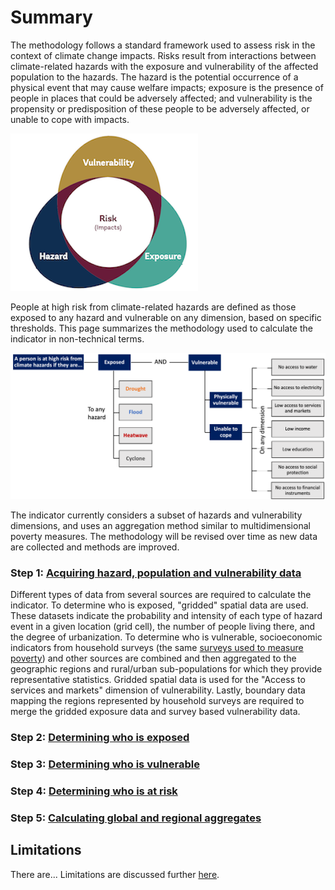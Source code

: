 # Summary

The methodology follows a standard framework used to assess risk in the context of climate change impacts. Risks result from interactions between climate-related hazards with the exposure and vulnerability of the affected population to the hazards. The hazard is the potential occurrence of a physical event that may cause welfare impacts; exposure is the presence of people in places that could be adversely affected; and vulnerability is the propensity or predisposition of these people to be adversely affected, or unable to cope with impacts. 

![Framework](images/framework.png "Framework")

People at high risk from climate-related hazards are defined as those exposed to any hazard and vulnerable on any dimension, based on specific thresholds. This page summarizes the methodology used to calculate the indicator in non-technical terms.

![Summary](images/summary.png "Summary of method")

The indicator currently considers a subset of hazards and vulnerability dimensions, and uses an aggregation method similar to multidimensional poverty measures. The methodology will be revised over time as new data are collected and methods are improved.

### Step 1: [Acquiring hazard, population and vulnerability data](1_data)

Different types of data from several sources are required to calculate the indicator. To determine who is exposed, "gridded" spatial data are used. These datasets indicate the probability and intensity of each type of hazard event in a given location (grid cell), the number of people living there, and the degree of urbanization. To determine who is vulnerable, socioeconomic indicators from household surveys (the same [surveys used to measure poverty](https://datanalytics.worldbank.org/PIP-Methodology/acquiring.html#selection)) and other sources are combined and then aggregated to the geographic regions and rural/urban sub-populations for which they provide representative statistics. Gridded spatial data is used for the "Access to services and markets" dimension of vulnerability. Lastly, boundary data mapping the regions represented by household surveys are required to merge the gridded exposure data and survey based vulnerability data.

### Step 2: [Determining who is exposed](2_exposure)



### Step 3: [Determining who is vulnerable](3_vulnerability)



### Step 4: [Determining who is at risk](4_risk)



### Step 5: [Calculating global and regional aggregates](5_aggregates)



## Limitations
There are... Limitations are discussed further [here](limitations).
